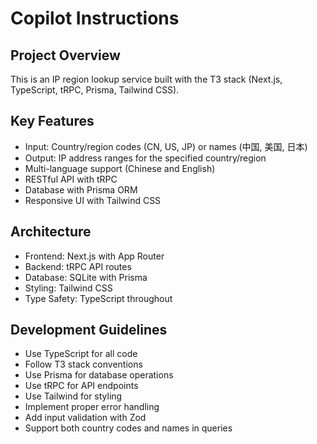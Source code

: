 # Copilot Instructions

<!-- Use this file to provide workspace-specific custom instructions to Copilot. For more details, visit https://code.visualstudio.com/docs/copilot/copilot-customization#_use-a-githubcopilotinstructionsmd-file -->

## Project Overview
This is an IP region lookup service built with the T3 stack (Next.js, TypeScript, tRPC, Prisma, Tailwind CSS).

## Key Features
- Input: Country/region codes (CN, US, JP) or names (中国, 美国, 日本)
- Output: IP address ranges for the specified country/region
- Multi-language support (Chinese and English)
- RESTful API with tRPC
- Database with Prisma ORM
- Responsive UI with Tailwind CSS

## Architecture
- Frontend: Next.js with App Router
- Backend: tRPC API routes
- Database: SQLite with Prisma
- Styling: Tailwind CSS
- Type Safety: TypeScript throughout

## Development Guidelines
- Use TypeScript for all code
- Follow T3 stack conventions
- Use Prisma for database operations
- Use tRPC for API endpoints
- Use Tailwind for styling
- Implement proper error handling
- Add input validation with Zod
- Support both country codes and names in queries
